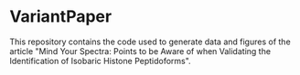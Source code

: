 # VariantPaper
This repository contains the code used to generate data and figures of the article "Mind Your Spectra: Points to be Aware of when Validating the Identification of Isobaric Histone Peptidoforms".
